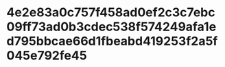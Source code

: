# 4e2e83a0c757f458ad0ef2c3c7ebc09ff73ad0b3cdec538f574249afa1ed795bbcae66d1fbeabd419253f2a5f045e792fe45